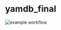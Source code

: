 # yamdb_final

![example workflow](https://github.com/github/docs/actions/workflows/yamdb_workflow.yml/badge.svg)
